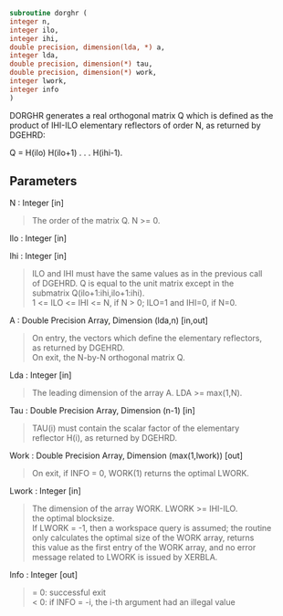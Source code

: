 ```fortran  
subroutine dorghr (  
integer n,  
integer ilo,  
integer ihi,  
double precision, dimension(lda, *) a,  
integer lda,  
double precision, dimension(*) tau,  
double precision, dimension(*) work,  
integer lwork,  
integer info  
)  
```  
  
DORGHR generates a real orthogonal matrix Q which is defined as the  
product of IHI-ILO elementary reflectors of order N, as returned by  
DGEHRD:  
  
Q = H(ilo) H(ilo+1) . . . H(ihi-1).  
  
## Parameters  
N : Integer [in]  
> The order of the matrix Q. N >= 0.  
  
Ilo : Integer [in]  
  
Ihi : Integer [in]  
> ILO and IHI must have the same values as in the previous call  
> of DGEHRD. Q is equal to the unit matrix except in the  
> submatrix Q(ilo+1:ihi,ilo+1:ihi).  
> 1 <= ILO <= IHI <= N, if N > 0; ILO=1 and IHI=0, if N=0.  
  
A : Double Precision Array, Dimension (lda,n) [in,out]  
> On entry, the vectors which define the elementary reflectors,  
> as returned by DGEHRD.  
> On exit, the N-by-N orthogonal matrix Q.  
  
Lda : Integer [in]  
> The leading dimension of the array A. LDA >= max(1,N).  
  
Tau : Double Precision Array, Dimension (n-1) [in]  
> TAU(i) must contain the scalar factor of the elementary  
> reflector H(i), as returned by DGEHRD.  
  
Work : Double Precision Array, Dimension (max(1,lwork)) [out]  
> On exit, if INFO = 0, WORK(1) returns the optimal LWORK.  
  
Lwork : Integer [in]  
> The dimension of the array WORK. LWORK >= IHI-ILO.  
> the optimal blocksize.  
> If LWORK = -1, then a workspace query is assumed; the routine  
> only calculates the optimal size of the WORK array, returns  
> this value as the first entry of the WORK array, and no error  
> message related to LWORK is issued by XERBLA.  
  
Info : Integer [out]  
> = 0:  successful exit  
> < 0:  if INFO = -i, the i-th argument had an illegal value  
  
